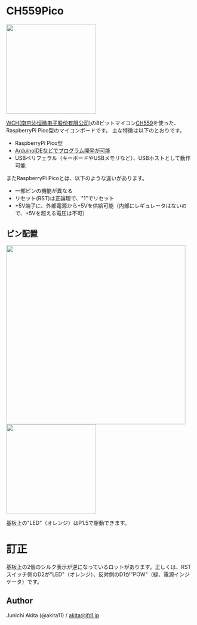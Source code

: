 # CH559Pico

<img src="https://github.com/akita11/CH559Pico/blob/main/CH559Pico.png" width="240px">

[WCH(南京沁恒微电子股份有限公司)](http://wch-ic.com/)の8ビットマイコン[CH559](http://wch-ic.com/products/CH559.html)を使った、RaspberryPi Pico型のマイコンボードです。
主な特徴は以下のとおりです。

- RaspberryPi Pico型
- [ArduinoIDEなどでプログラム開発が可能](https://qiita.com/akita11/items/d7baed4ca3c06e292637)
- USBペリフェラル（キーボードやUSBメモリなど）、USBホストとして動作可能

またRaspberryPi Picoとは、以下のような違いがあります。
- 一部ピンの機能が異なる
- リセット(RST)は正論理で、"1"でリセット
- +5V端子に、外部電源から+5Vを供給可能（内部にレギュレータはないので、+5Vを超える電圧は不可）


## ピン配置

<img src="https://github.com/akita11/CH559Pico/blob/main/CH559Pico_pin.png" width="480px">

<img src="https://github.com/akita11/CH559Pico/blob/main/CH559Pico_Back.png" width="240px">

基板上の"LED"（オレンジ）はP1.5で駆動できます。

# 訂正

基板上の2個のシルク表示が逆になっているロットがあります。正しくは、RSTスイッチ側のD2が"LED"（オレンジ）、反対側のD1が"POW"（緑、電源インジケータ）です。


## Author

Junichi Akita (@akita11) / akita@ifdl.jp
